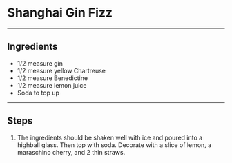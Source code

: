 # Shanghai Gin Fizz

---

## Ingredients

* 1/2 measure gin
* 1/2 measure yellow Chartreuse
* 1/2 measure Benedictine
* 1/2 measure lemon juice
* Soda to top up

---

## Steps

1.  The ingredients should be shaken well with ice and poured into a highball glass. Then top with soda. Decorate with a slice of lemon, a maraschino cherry, and 2 thin straws.